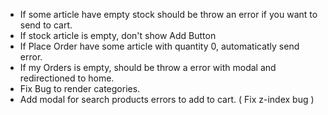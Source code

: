 + If some article have empty stock should be throw an error if you want to send to cart.
+ If stock article is empty, don't show Add Button
+ If Place Order have some article with quantity 0, automaticatly send error.
+ If my Orders is empty, should be throw a error with modal and redirectioned to home.
+ Fix Bug to render categories. 
+ Add modal for search products errors to add to cart. ( Fix z-index bug )